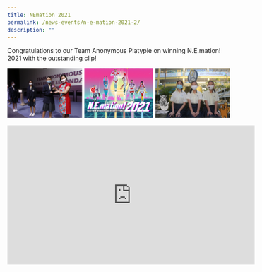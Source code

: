 ```yaml
---
title: NEmation 2021
permalink: /news-events/n-e-mation-2021-2/
description: ""
---
```

Congratulations to our Team Anonymous Platypie on winning N.E.mation! 2021 with the outstanding clip!

![N.E.mation! 2021](/images/NEmation%202021.png)

<iframe width="560" height="315" src="https://www.youtube.com/embed/UwbsOSDwMn8" title="YouTube video player" frameborder="0" allow="accelerometer; autoplay; clipboard-write; encrypted-media; gyroscope; picture-in-picture" allowfullscreen></iframe>

